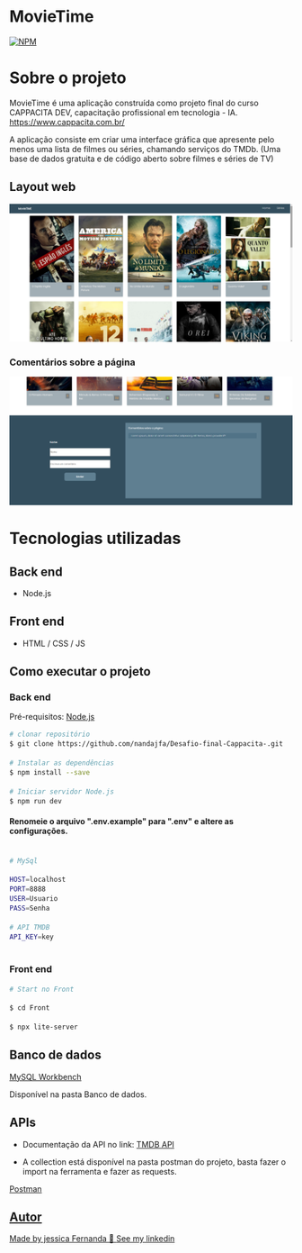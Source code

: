 # MovieTime 
[![NPM](https://img.shields.io/npm/l/react)](https://github.com/nandajfa/cappacitadev/blob/main/LICENSE) 

# Sobre o projeto

MovieTime é uma aplicação construída como projeto final do curso CAPPACITA DEV, capacitação profissional em tecnologia - IA. https://www.cappacita.com.br/

A aplicação consiste em criar uma interface gráfica que apresente pelo menos uma lista de filmes ou séries, chamando serviços do TMDb. (Uma base de dados gratuita e de código aberto sobre filmes e séries de TV)

## Layout web
![Web 1](https://github.com/nandajfa/Desafio-final-Cappacita-/blob/master/assets/12.png)

### Comentários sobre a página
![Web 2](https://github.com/nandajfa/Desafio-final-Cappacita-/blob/master/assets/34%20(2).png)



# Tecnologias utilizadas
## Back end

- Node.js

## Front end

- HTML / CSS / JS 

## Como executar o projeto

### Back end
Pré-requisitos: [Node.js](https://nodejs.org/en/)

```bash
# clonar repositório
$ git clone https://github.com/nandajfa/Desafio-final-Cappacita-.git

# Instalar as dependências 
$ npm install --save

# Iniciar servidor Node.js
$ npm run dev
```

#### Renomeie o arquivo ".env.example" para ".env" e altere as configurações.

```bash

# MySql

HOST=localhost
PORT=8888
USER=Usuario
PASS=Senha

# API TMDB
API_KEY=key
 
```

### Front end

```bash
# Start no Front

$ cd Front

$ npx lite-server 

```

## Banco de dados

[MySQL Workbench](https://www.mysql.com/downloads/)

Disponível na pasta Banco de dados. 

## APIs

- Documentação da API no link: [TMDB API](https://developers.themoviedb.org/3/getting-started/introduction) 

- A collection está disponível na pasta postman do projeto, basta fazer o import na ferramenta e fazer as requests. 

 <a href="https://www.postman.com/downloads/" target="_blank">Postman
 
## Autor

Made by jessica Fernanda 👋 [See my linkedin](https://www.linkedin.com/in/jessica-fernanda-106651205)
